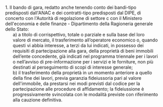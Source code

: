 <ul style="list-style-type: none;">
    <li>1. Il bando di gara, redatto anche tenendo conto dei bandi-tipo predisposti dall'ANAC e dei contratti-tipo predisposti dal DIPE, di concerto con l'Autorità di regolazione di settore c con il Ministero dell'economia e delle finanze - Dipartimento della Ragioneria generale dello Stato:
        <ul class="alist" style="list-style-type: none;">
            <li>a) a titolo di corrispettivo, totale o parziale e sulla base del loro valore di mercato, il trasferimento all’operatore economico o, quando questi vi abbia interesse, a terzi da lui indicati, in possesso dei requisiti di partecipazione alla gara, della proprietà di beni immobili dell’ente concedente, già indicati nel programma triennale per i lavori o nell’avviso di pre-informazione per i servizi e le forniture, non più destinati al perseguimento di scopi di interesse generale;
            </li>
            <li>
            b) il trasferimento della proprietà in un momento anteriore a quello della fine dei lavori, previa garanzia fideiussoria pari al valore dell'immobile, da prestarsi nei modi previsti dal codice per la partecipazione alle procedure di affidamento; la fideiussione è progressivamente svincolata con le modalità previste con riferimento alla cauzione definitiva.
            </li>
        </ul>
    </li>
</ul>
